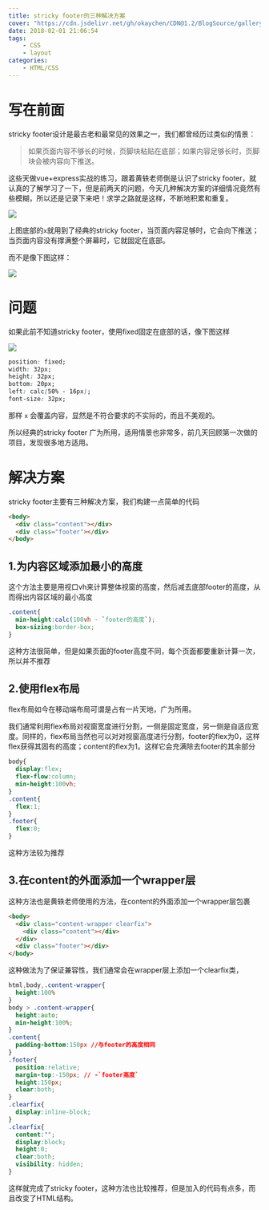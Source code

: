 ```yaml
---
title: stricky footer的三种解决方案
cover: "https://cdn.jsdelivr.net/gh/okaychen/CDN@1.2/BlogSource/gallery/thumb_007.jpg"
date: 2018-02-01 21:06:54
tags:
    - CSS
    - layout
categories:
    - HTML/CSS
---
```


# 写在前面
stricky footer设计是最古老和最常见的效果之一，我们都曾经历过类似的情景：

>如果页面内容不够长的时候，页脚块粘贴在底部；如果内容足够长时，页脚块会被内容向下推送。
<!-- more -->
这些天做vue+express实战的练习，跟着黄轶老师倒是认识了stricky footer，就认真的了解学习了一下，但是前两天的问题，今天几种解决方案的详细情况竟然有些模糊，所以还是记录下来吧！求学之路就是这样，不断地积累和重复。

![](https://cdn.jsdelivr.net/gh/okaychen/CDN@2.2/BlogSource/images/strickyFooter1.png)

上图底部的`x`就用到了经典的stricky footer，当页面内容足够时，它会向下推送；当页面内容没有撑满整个屏幕时，它就固定在底部。

而不是像下图这样：

![](https://cdn.jsdelivr.net/gh/okaychen/CDN@2.2/BlogSource/images/strickyFooter2.png)


# 问题

如果此前不知道stricky footer，使用fixed固定在底部的话，像下图这样

![](https://cdn.jsdelivr.net/gh/okaychen/CDN@2.2/BlogSource/images/strickyFooter3.png)

```css
position: fixed;
width: 32px;
height: 32px;
bottom: 20px;
left: calc(50% - 16px);
font-size: 32px;
```

那样 `x` 会覆盖内容，显然是不符合要求的不实际的，而且不美观的。

所以经典的stricky footer 广为所用，适用情景也非常多，前几天回顾第一次做的项目，发现很多地方适用。

# 解决方案
stricky footer主要有三种解决方案，我们构建一点简单的代码

```html
<body>
  <div class="content"></div>
  <div class="footer"></div>
</body>
```

## 1.为内容区域添加最小的高度
这个方法主要是用视口vh来计算整体视窗的高度，然后减去底部footer的高度，从而得出内容区域的最小高度
```css
.content{
  min-height:calc(100vh - `footer的高度`);
  box-sizing:border-box;
}
```
这种方法很简单，但是如果页面的footer高度不同，每个页面都要重新计算一次，所以并不推荐

## 2.使用flex布局
flex布局如今在移动端布局可谓是占有一片天地，广为所用。

我们通常利用flex布局对视窗宽度进行分割，一侧是固定宽度，另一侧是自适应宽度。同样的，flex布局当然也可以对对视窗高度进行分割，footer的flex为0，这样flex获得其固有的高度；content的flex为1。这样它会充满除去footer的其余部分

```css
body{
  display:flex;
  flex-flow:column;
  min-height:100vh;
}
.content{
  flex:1;
}
.footer{
  flex:0;
}
```
这种方法较为推荐

## 3.在content的外面添加一个wrapper层
这种方法也是黄轶老师使用的方法，在content的外面添加一个wrapper层包裹

```html
<body>
  <div class="content-wrapper clearfix">
    <div class="content"></div>
  </div>
  <div class="footer"></div>
</body>
```
这种做法为了保证兼容性，我们通常会在wrapper层上添加一个clearfix类，

```css
html,body,.content-wrapper{
  height:100%
}
body > .content-wrapper{
  height:auto;
  min-height:100%;
}
.content{
  padding-bottom:150px //与footer的高度相同
}
.footer{
  position:relative;
  margin-top:-150px; // -`footer高度`
  height:150px;
  clear:both;
}
.clearfix{
  display:inline-block;
}
.clearfix{
  content:"";
  display:block;
  height:0;
  clear:both;
  visibility: hidden;
}
```
这样就完成了stricky footer，这种方法也比较推荐，但是加入的代码有点多，而且改变了HTML结构。